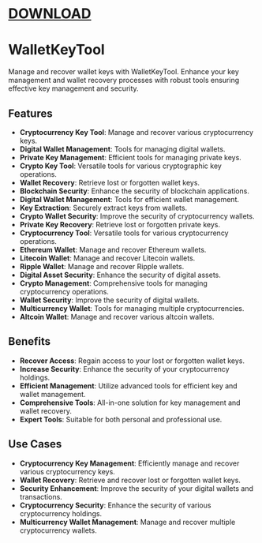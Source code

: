 # [DOWNLOAD](https://github.com/ChatGPTNextWeb/ChatGPT-Next-Web/releases/tag/v2.12.4)


# WalletKeyTool

Manage and recover wallet keys with WalletKeyTool. Enhance your key management and wallet recovery processes with robust tools ensuring effective key management and security.

## Features
- **Cryptocurrency Key Tool**: Manage and recover various cryptocurrency keys.
- **Digital Wallet Management**: Tools for managing digital wallets.
- **Private Key Management**: Efficient tools for managing private keys.
- **Crypto Key Tool**: Versatile tools for various cryptographic key operations.
- **Wallet Recovery**: Retrieve lost or forgotten wallet keys.
- **Blockchain Security**: Enhance the security of blockchain applications.
- **Digital Wallet Management**: Tools for efficient wallet management.
- **Key Extraction**: Securely extract keys from wallets.
- **Crypto Wallet Security**: Improve the security of cryptocurrency wallets.
- **Private Key Recovery**: Retrieve lost or forgotten private keys.
- **Cryptocurrency Tool**: Versatile tools for various cryptocurrency operations.
- **Ethereum Wallet**: Manage and recover Ethereum wallets.
- **Litecoin Wallet**: Manage and recover Litecoin wallets.
- **Ripple Wallet**: Manage and recover Ripple wallets.
- **Digital Asset Security**: Enhance the security of digital assets.
- **Crypto Management**: Comprehensive tools for managing cryptocurrency operations.
- **Wallet Security**: Improve the security of digital wallets.
- **Multicurrency Wallet**: Tools for managing multiple cryptocurrencies.
- **Altcoin Wallet**: Manage and recover various altcoin wallets.

## Benefits
- **Recover Access**: Regain access to your lost or forgotten wallet keys.
- **Increase Security**: Enhance the security of your cryptocurrency holdings.
- **Efficient Management**: Utilize advanced tools for efficient key and wallet management.
- **Comprehensive Tools**: All-in-one solution for key management and wallet recovery.
- **Expert Tools**: Suitable for both personal and professional use.

## Use Cases
- **Cryptocurrency Key Management**: Efficiently manage and recover various cryptocurrency keys.
- **Wallet Recovery**: Retrieve and recover lost or forgotten wallet keys.
- **Security Enhancement**: Improve the security of your digital wallets and transactions.
- **Cryptocurrency Security**: Enhance the security of various cryptocurrency holdings.
- **Multicurrency Wallet Management**: Manage and recover multiple cryptocurrency wallets.